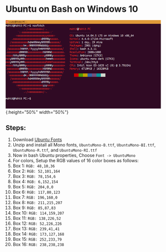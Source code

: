 # Ubuntu on Bash on Windows 10

![Final Screenshot](ubuntu_bash_windows10_screenshot.png?raw=true "Screenshot of Ubuntu on Bash on Windows 10"){:height="50%" width="50%"}

## Steps:
1. Download [Ubuntu Fonts](https://design.ubuntu.com/font/)
2. Unzip and install all Mono fonts, ``UbuntuMono-B.ttf``, ``UbuntuMono-BI.ttf``, ``UbuntuMono-R.ttf``, and ``UbuntuMono-RI.ttf``
3. Now in bash Ubuntu properties, Choose ``Font -> UbuntuMono``  
4. For colors, Setup the RGB values of 16 color boxes as follows:
  1. Box 1: ``RGB: 48,10,36``
  2. Box 2: ``RGB: 52,101,164``
  3. Box 3: ``RGB: 78,154,6``
  4. Box 4: ``RGB: 6,152,154``
  5. Box 5: ``RGB: 204,0,0``
  6. Box 6: ``RGB: 117,80,123``
  7. Box 7: ``RGB: 196,160,0``
  8. Box 8: ``RGB: 211,215,207``
  9. Box 9: ``RGB: 85,87,83``
  10. Box 10: ``RGB: 114,159,207``
  11. Box 11: ``RGB: 138,226,52``
  12. Box 12: ``RGB: 52,226,226``
  13. Box 13: ``RGB: 239,41,41``
  14. Box 14: ``RGB: 173,127,168``
  15. Box 15: ``RGB: 252,233,79``
  16. Box 16: ``RGB: 238,238,238``
  
  


